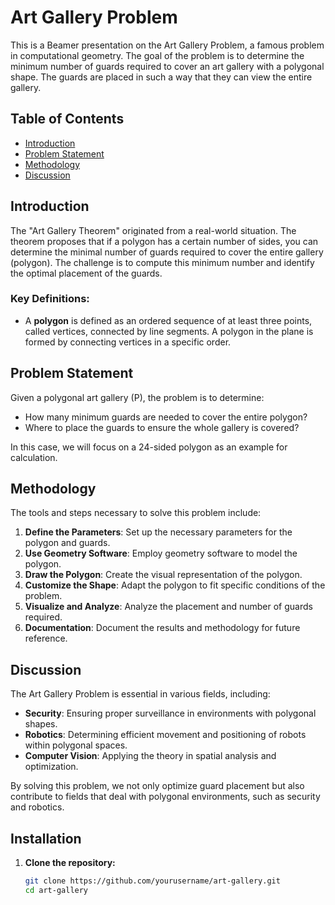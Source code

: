 # Art Gallery Problem

This is a Beamer presentation on the Art Gallery Problem, a famous problem in computational geometry. The goal of the problem is to determine the minimum number of guards required to cover an art gallery with a polygonal shape. The guards are placed in such a way that they can view the entire gallery.

## Table of Contents
- [Introduction](#introduction)
- [Problem Statement](#problem-statement)
- [Methodology](#methodology)
- [Discussion](#discussion)

## Introduction

The "Art Gallery Theorem" originated from a real-world situation. The theorem proposes that if a polygon has a certain number of sides, you can determine the minimal number of guards required to cover the entire gallery (polygon). The challenge is to compute this minimum number and identify the optimal placement of the guards.

### Key Definitions:
- A **polygon** is defined as an ordered sequence of at least three points, called vertices, connected by line segments. A polygon in the plane is formed by connecting vertices in a specific order.

## Problem Statement

Given a polygonal art gallery \(P\), the problem is to determine:
- How many minimum guards are needed to cover the entire polygon?
- Where to place the guards to ensure the whole gallery is covered?

In this case, we will focus on a 24-sided polygon as an example for calculation.

## Methodology

The tools and steps necessary to solve this problem include:

1. **Define the Parameters**: Set up the necessary parameters for the polygon and guards.
2. **Use Geometry Software**: Employ geometry software to model the polygon.
3. **Draw the Polygon**: Create the visual representation of the polygon.
4. **Customize the Shape**: Adapt the polygon to fit specific conditions of the problem.
5. **Visualize and Analyze**: Analyze the placement and number of guards required.
6. **Documentation**: Document the results and methodology for future reference.

## Discussion

The Art Gallery Problem is essential in various fields, including:
- **Security**: Ensuring proper surveillance in environments with polygonal shapes.
- **Robotics**: Determining efficient movement and positioning of robots within polygonal spaces.
- **Computer Vision**: Applying the theory in spatial analysis and optimization.

By solving this problem, we not only optimize guard placement but also contribute to fields that deal with polygonal environments, such as security and robotics.

## Installation

1. **Clone the repository:**

   ```bash
   git clone https://github.com/yourusername/art-gallery.git
   cd art-gallery
